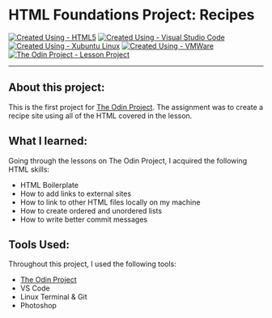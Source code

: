 # HTML Foundations Project: Recipes

[![Created Using - HTML5](https://img.shields.io/badge/Created_Using-HTML5-E34F26?logo=html5&logoColor=ffffff)](https://) [![Created Using - Visual Studio Code](https://img.shields.io/badge/Created_Using-Visual_Studio_Code-007ACC?logo=visual+studio+code&logoColor=ffffff)](https://) [![Created Using - Xubuntu Linux](https://img.shields.io/badge/Created_Using-Xubuntu_Linux-FCC624?logo=Linux&logoColor=ffffff)](https://https://www.theodinproject.com/)
[![Created Using - VMWare](https://img.shields.io/badge/Created_Using-VMWare-607078?logo=vmware&logoColor=ffffff)](https://https://www.theodinproject.com/) [![The Odin Project  - Lesson Project](https://img.shields.io/badge/The_Odin_Project_-Lesson_Project-A9792B?logo=The+Odin+Project&logoColor=ffffff)](https://https://www.theodinproject.com/)

---

## About this project:

This is the first project for [The Odin Project](https://www.theodinproject.ccom). The assignment was to create a recipe site using all of the HTML covered in the lesson.

## What I learned:

Going through the lessons on The Odin Project, I acquired the following HTML skills:

- HTML Boilerplate
- How to add links to external sites
- How to link to other HTML files locally on my machine
- How to create ordered and unordered lists
- How to write better commit messages

## Tools Used:

Throughout this project, I used the following tools:

- [The Odin Project](https://www.theodinproject.com)
- VS Code
- Linux Terminal & Git
- Photoshop
